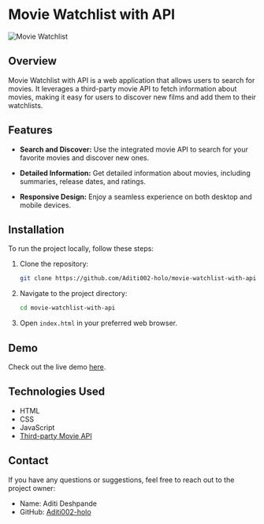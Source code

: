 # Movie Watchlist with API

![Movie Watchlist](./assets/movielist-demo.gif)

## Overview

Movie Watchlist with API is a web application that allows users to search for movies. It leverages a third-party movie API to fetch information about movies, making it easy for users to discover new films and add them to their watchlists.

## Features

- **Search and Discover:** Use the integrated movie API to search for your favorite movies and discover new ones.

- **Detailed Information:** Get detailed information about movies, including summaries, release dates, and ratings.

- **Responsive Design:** Enjoy a seamless experience on both desktop and mobile devices.

## Installation

To run the project locally, follow these steps:

1. Clone the repository:

   ```bash
   git clone https://github.com/Aditi002-holo/movie-watchlist-with-api.git
   ```

2. Navigate to the project directory:

   ```bash
   cd movie-watchlist-with-api
   ```

3. Open `index.html` in your preferred web browser.

## Demo

Check out the live demo [here](https://aditi002-holo.github.io/movie-watchlist-with-api/).

## Technologies Used

- HTML
- CSS
- JavaScript
- [Third-party Movie API](https://www.omdbapi.com/)

## Contact

If you have any questions or suggestions, feel free to reach out to the project owner:

- Name: Aditi Deshpande
- GitHub: [Aditi002-holo](https://github.com/Aditi002-holo)
